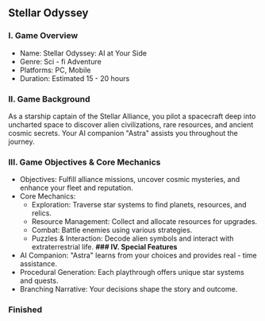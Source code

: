 ## **Stellar Odyssey**
### **I. Game Overview**
* Name: Stellar Odyssey: AI at Your Side
* Genre: Sci - fi Adventure
* Platforms: PC, Mobile
* Duration: Estimated 15 - 20 hours
### **II. Game Background**
As a starship captain of the Stellar Alliance, you pilot a spacecraft deep into uncharted space to discover alien civilizations, rare resources, and ancient cosmic secrets. Your AI companion "Astra" assists you throughout the journey.
### **III. Game Objectives & Core Mechanics**
* Objectives: Fulfill alliance missions, uncover cosmic mysteries, and enhance your fleet and reputation.
* Core Mechanics:
  * Exploration: Traverse star systems to find planets, resources, and relics.
  * Resource Management: Collect and allocate resources for upgrades.
  * Combat: Battle enemies using various strategies.
  * Puzzles & Interaction: Decode alien symbols and interact with extraterrestrial life.
**### IV. Special Features**
* AI Companion: "Astra" learns from your choices and provides real - time assistance.
* Procedural Generation: Each playthrough offers unique star systems and quests.
* Branching Narrative: Your decisions shape the story and outcome.


### Finished
